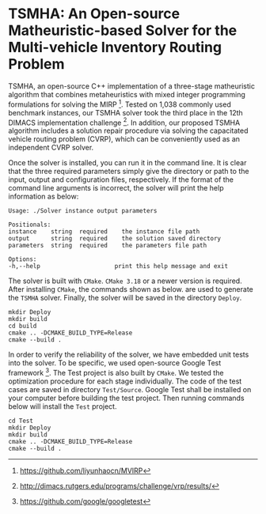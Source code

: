 # TSMHA: An Open-source Matheuristic-based Solver for the Multi-vehicle Inventory Routing Problem


TSMHA, an open-source C++ implementation of a three-stage matheuristic algorithm that combines metaheuristics with mixed integer programming formulations for solving the MIRP [^1]. Tested on 1,038 commonly used benchmark instances, our TSMHA solver took the third place in the 12th DIMACS implementation challenge [^2]. In addition, our proposed TSMHA algorithm includes a solution repair procedure via solving the capacitated vehicle routing problem (CVRP), which can be  conveniently used as an independent CVRP solver. 



[^1]:https://github.com/liyunhaocn/MVIRP
[^2]:http://dimacs.rutgers.edu/programs/challenge/vrp/results/





Once the solver is installed, you can run it in the command line. It is clear that the three required parameters simply give the directory or path to the input, output and configuration files, respectively. If the format of the command line arguments is incorrect, the solver will print the help information as below:

```shell
Usage: ./Solver instance output parameters 

Positionals:
instance    string  required    the instance file path			
output      string  required    the solution saved directory
parameters  string  required    the parameters file path

Options:
-h,--help                     print this help message and exit
```





The solver is built with `CMake`. `CMake 3.18` or a newer version is required.
After installing `CMake`, the commands shown as below.
are used to generate the `TSMHA` solver. Finally, the solver will be saved in the directory `Deploy`.

```shell
mkdir Deploy
mkdir build
cd build
cmake .. -DCMAKE_BUILD_TYPE=Release
cmake --build .
```



In order to verify the reliability of the solver, we have embedded unit tests into the solver.
To be specific, we used open-source Google Test framework [^3]. The Test project is also built by `CMake`. We tested the optimization procedure for each stage individually. The code of the test cases are saved in directory `Test/Source`. Google Test shall be installed on your computer before building the test project. Then running commands below will install the `Test` project.

```shell
cd Test
mkdir Deploy
mkdir build
cmake .. -DCMAKE_BUILD_TYPE=Release
cmake --build .
```



[^3]:https://github.com/google/googletest


